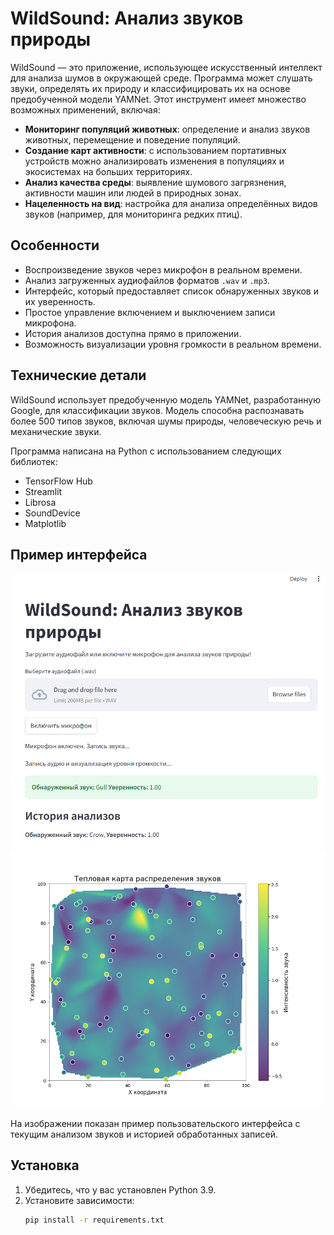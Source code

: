 # WildSound: Анализ звуков природы

WildSound — это приложение, использующее искусственный интеллект для анализа шумов в окружающей среде. Программа может слушать звуки, определять их природу и классифицировать их на основе предобученной модели YAMNet. Этот инструмент имеет множество возможных применений, включая:

- **Мониторинг популяций животных**: определение и анализ звуков животных, перемещение и поведение популяций.
- **Создание карт активности**: с использованием портативных устройств можно анализировать изменения в популяциях и экосистемах на больших территориях.
- **Анализ качества среды**: выявление шумового загрязнения, активности машин или людей в природных зонах.
- **Нацеленность на вид**: настройка для анализа определённых видов звуков (например, для мониторинга редких птиц).

## Особенности

- Воспроизведение звуков через микрофон в реальном времени.
- Анализ загруженных аудиофайлов форматов `.wav` и `.mp3`.
- Интерфейс, который предоставляет список обнаруженных звуков и их уверенность.
- Простое управление включением и выключением записи микрофона.
- История анализов доступна прямо в приложении.
- Возможность визуализации уровня громкости в реальном времени.

## Технические детали

WildSound использует предобученную модель YAMNet, разработанную Google, для классификации звуков. Модель способна распознавать более 500 типов звуков, включая шумы природы, человеческую речь и механические звуки.

Программа написана на Python с использованием следующих библиотек:
- TensorFlow Hub
- Streamlit
- Librosa
- SoundDevice
- Matplotlib

## Пример интерфейса

![Пример интерфейса приложения](demo.png)
![Пример интерфейса приложения](temp_map.png)

На изображении показан пример пользовательского интерфейса с текущим анализом звуков и историей обработанных записей.

## Установка

1. Убедитесь, что у вас установлен Python 3.9.
2. Установите зависимости:
   ```bash
   pip install -r requirements.txt

